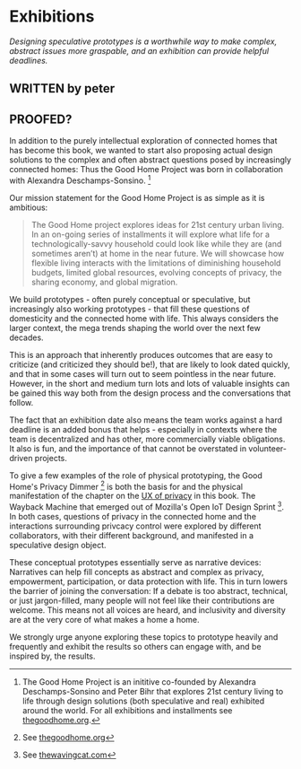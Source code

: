 # Exhibitions

_Designing speculative prototypes is a worthwhile way to make complex, abstract issues more graspable, and an exhibition can provide helpful deadlines._

## WRITTEN by peter
## PROOFED?

In addition to the purely intellectual exploration of connected homes that has become this book, we wanted to start also proposing actual design solutions to the complex and often abstract questions posed by increasingly connected homes: Thus the Good Home Project was born in collaboration with Alexandra Deschamps-Sonsino. [^1]

Our mission statement for the Good Home Project is as simple as it is ambitious:

> The Good Home project explores ideas for 21st century urban living. In an on-going series of installments it will explore what life for a technologically-savvy household could look like while they are (and sometimes aren’t) at home in the near future. We will showcase how flexible living interacts with the limitations of diminishing household budgets, limited global resources, evolving concepts of privacy, the sharing economy, and global migration.

We build prototypes - often purely conceptual or speculative, but increasingly also working prototypes - that fill these questions of domesticity and the connected home with life. This always considers the larger context, the mega trends shaping the world over the next few decades.

This is an approach that inherently produces outcomes that are easy to criticize (and criticized they should be!), that are likely to look dated quickly, and that in some cases will turn out to seem pointless in the near future. However, in the short and medium turn lots and lots of valuable insights can be gained this way both from the design process and the conversations that follow.

The fact that an exhibition date also means the team works against a hard deadline is an added bonus that helps - especially in contexts where the team is decentralized and has other, more commercially viable obligations. It also is fun, and the importance of that cannot be overstated in volunteer-driven projects.

To give a few examples of the role of physical prototyping, the Good Home's Privacy Dimmer [^2] is both the basis for and the physical manifestation of the chapter on the [UX of privacy](ux_of_privacy.md) in this book. The Wayback Machine that emerged out of Mozilla's Open IoT Design Sprint [^3]. In both cases, questions of privacy in the connected home and the interactions surrounding privcacy control were explored by different collaborators, with their different background, and manifested in a speculative design object.

These conceptual prototypes essentially serve as narrative devices: Narratives can help fill concepts as abstract and complex as privacy, empowerment, participation, or data protection with life. This in turn lowers the barrier of joining the conversation: If a debate is too abstract, technical, or just jargon-filled, many people will not feel like their contributions are welcome. This means not all voices are heard, and inclusivity and diversity are at the very core of what makes a home a home. 

We strongly urge anyone exploring these topics to prototype heavily and frequently and exhibit the results so others can engage with, and be inspired by, the results.


[^1]: The Good Home Project is an inititive co-founded by Alexandra Deschamps-Sonsino and Peter Bihr that explores 21st century living to life through design solutions (both speculative and real) exhibited around the world. For all exhibitions and installments see [thegoodhome.org](http://thegoodhome.org).
[^2]: See [thegoodhome.org](http://thegoodhome.org/projects/privacy-dimmer/)
[^3]: See [thewavingcat.com](http://www.thewavingcat.com/2016/04/25/privacy-machines/)
